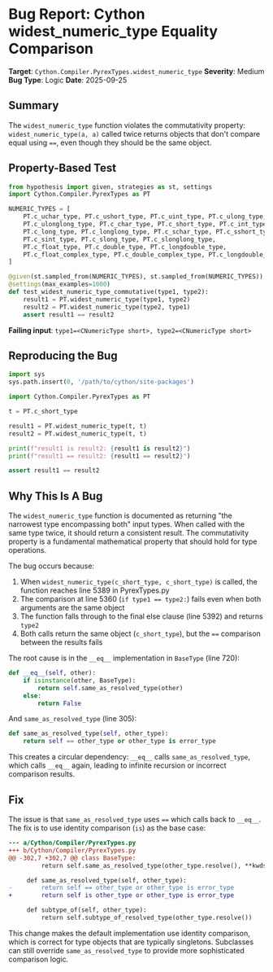 # Bug Report: Cython widest_numeric_type Equality Comparison

**Target**: `Cython.Compiler.PyrexTypes.widest_numeric_type`
**Severity**: Medium
**Bug Type**: Logic
**Date**: 2025-09-25

## Summary

The `widest_numeric_type` function violates the commutativity property: `widest_numeric_type(a, a)` called twice returns objects that don't compare equal using `==`, even though they should be the same object.

## Property-Based Test

```python
from hypothesis import given, strategies as st, settings
import Cython.Compiler.PyrexTypes as PT

NUMERIC_TYPES = [
    PT.c_uchar_type, PT.c_ushort_type, PT.c_uint_type, PT.c_ulong_type,
    PT.c_ulonglong_type, PT.c_char_type, PT.c_short_type, PT.c_int_type,
    PT.c_long_type, PT.c_longlong_type, PT.c_schar_type, PT.c_sshort_type,
    PT.c_sint_type, PT.c_slong_type, PT.c_slonglong_type,
    PT.c_float_type, PT.c_double_type, PT.c_longdouble_type,
    PT.c_float_complex_type, PT.c_double_complex_type, PT.c_longdouble_complex_type,
]

@given(st.sampled_from(NUMERIC_TYPES), st.sampled_from(NUMERIC_TYPES))
@settings(max_examples=1000)
def test_widest_numeric_type_commutative(type1, type2):
    result1 = PT.widest_numeric_type(type1, type2)
    result2 = PT.widest_numeric_type(type2, type1)
    assert result1 == result2
```

**Failing input**: `type1=<CNumericType short>, type2=<CNumericType short>`

## Reproducing the Bug

```python
import sys
sys.path.insert(0, '/path/to/cython/site-packages')

import Cython.Compiler.PyrexTypes as PT

t = PT.c_short_type

result1 = PT.widest_numeric_type(t, t)
result2 = PT.widest_numeric_type(t, t)

print(f"result1 is result2: {result1 is result2}")
print(f"result1 == result2: {result1 == result2}")

assert result1 == result2
```

## Why This Is A Bug

The `widest_numeric_type` function is documented as returning "the narrowest type encompassing both" input types. When called with the same type twice, it should return a consistent result. The commutativity property is a fundamental mathematical property that should hold for type operations.

The bug occurs because:

1. When `widest_numeric_type(c_short_type, c_short_type)` is called, the function reaches line 5389 in PyrexTypes.py
2. The comparison at line 5360 (`if type1 == type2:`) fails even when both arguments are the same object
3. The function falls through to the final else clause (line 5392) and returns `type2`
4. Both calls return the same object (`c_short_type`), but the `==` comparison between the results fails

The root cause is in the `__eq__` implementation in `BaseType` (line 720):

```python
def __eq__(self, other):
    if isinstance(other, BaseType):
        return self.same_as_resolved_type(other)
    else:
        return False
```

And `same_as_resolved_type` (line 305):

```python
def same_as_resolved_type(self, other_type):
    return self == other_type or other_type is error_type
```

This creates a circular dependency: `__eq__` calls `same_as_resolved_type`, which calls `__eq__` again, leading to infinite recursion or incorrect comparison results.

## Fix

The issue is that `same_as_resolved_type` uses `==` which calls back to `__eq__`. The fix is to use identity comparison (`is`) as the base case:

```diff
--- a/Cython/Compiler/PyrexTypes.py
+++ b/Cython/Compiler/PyrexTypes.py
@@ -302,7 +302,7 @@ class BaseType:
         return self.same_as_resolved_type(other_type.resolve(), **kwds)

     def same_as_resolved_type(self, other_type):
-        return self == other_type or other_type is error_type
+        return self is other_type or other_type is error_type

     def subtype_of(self, other_type):
         return self.subtype_of_resolved_type(other_type.resolve())
```

This change makes the default implementation use identity comparison, which is correct for type objects that are typically singletons. Subclasses can still override `same_as_resolved_type` to provide more sophisticated comparison logic.